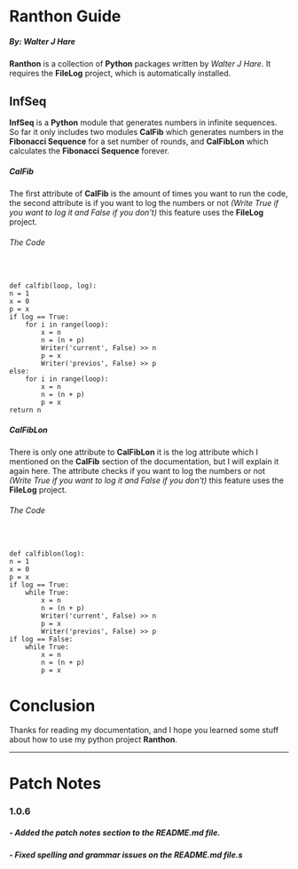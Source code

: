 # Ranthon Guide
##### By: *Walter J Hare*
**Ranthon** is a collection of **Python** packages written by *Walter J Hare*. It requires the **FileLog** project, which is automatically installed.
## InfSeq
**InfSeq** is a **Python** module that generates numbers in infinite sequences. So far it only includes two modules **CalFib** which generates numbers in the **Fibonacci Sequence** for a set number of rounds, and **CalFibLon**  which calculates the **Fibonacci Sequence** forever.
##### CalFib
The first attribute of **CalFib** is the amount of times you want to run the code, the second attribute is if you want to log the numbers or not *(Write True if you want to log it and False if you don't)* this feature uses the **FileLog** project.
###### The Code
&nbsp;

    def calfib(loop, log):
    n = 1
    x = 0
    p = x
    if log == True:
        for i in range(loop):
            x = n
            n = (n + p)
            Writer('current', False) >> n
            p = x
            Writer('previos', False) >> p
    else:
        for i in range(loop):
            x = n
            n = (n + p)
            p = x
    return n
##### CalFibLon
There is only one attribute to **CalFibLon** it is the log attribute which I mentioned on the **CalFib** section of the documentation, but I will explain it again here. The attribute checks if you want to log the numbers or not *(Write True if you want to log it and False if you don't)* this feature uses the **FileLog** project.
###### The Code
&nbsp;

    def calfiblon(log):
    n = 1
    x = 0
    p = x
    if log == True:
        while True:
            x = n
            n = (n + p)
            Writer('current', False) >> n
            p = x
            Writer('previos', False) >> p
    if log == False:
        while True:
            x = n
            n = (n + p)
            p = x

# Conclusion
Thanks for reading my documentation, and I hope you learned some stuff about how to use my python project **Ranthon**.

---
# Patch Notes
### 1.0.6
##### - Added the patch notes section to the README.md file.
##### - Fixed spelling and grammar issues on the README.md file.s